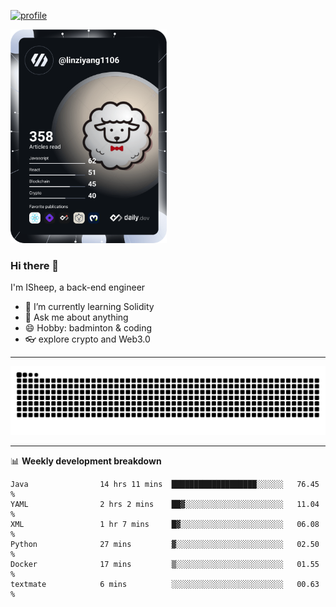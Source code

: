 [![profile](https://user-images.githubusercontent.com/54968314/208005045-e4b42f3b-833d-4242-bfcc-e764865553a2.svg)](https://www.calligrapher.ai/)

<a href="https://app.daily.dev/linziyang1106"><img src="/devcard.png" width="250" alt="ISheep's Dev Card"/></a>

### Hi there 🐏

I'm ISheep, a back-end engineer

- 🔭 I’m currently learning Solidity
- 💬 Ask me about anything
- 😄 Hobby: badminton & coding
- 👓 explore crypto and Web3.0

-------

![](https://raw.githubusercontent.com/ISheepp/ISheepp/output/github-contribution-grid-snake.svg)

-------

📊 **Weekly development breakdown**
<!--START_SECTION:waka-->

```text
Java                14 hrs 11 mins  ███████████████████░░░░░░   76.45 %
YAML                2 hrs 2 mins    ██▓░░░░░░░░░░░░░░░░░░░░░░   11.04 %
XML                 1 hr 7 mins     █▓░░░░░░░░░░░░░░░░░░░░░░░   06.08 %
Python              27 mins         ▓░░░░░░░░░░░░░░░░░░░░░░░░   02.50 %
Docker              17 mins         ▒░░░░░░░░░░░░░░░░░░░░░░░░   01.55 %
textmate            6 mins          ░░░░░░░░░░░░░░░░░░░░░░░░░   00.63 %
```

<!--END_SECTION:waka-->
